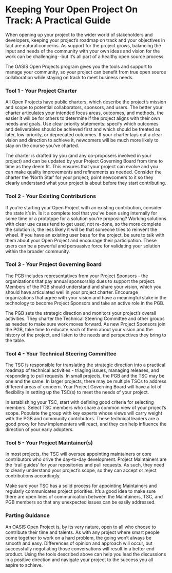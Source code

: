 # Keeping Your Open Project On Track: A Practical Guide

When opening up your project to the wider world of stakeholders and developers, keeping your project’s roadmap on track and your objectives in tact are natural concerns. As support for the project grows, balancing the input and needs of the community with your own ideas and vision for the work can be challenging--but it’s all part of a healthy open source process.

The OASIS Open Projects program gives you the tools and support to manage your community, so your project can benefit from true open source collaboration while staying on track to meet business needs.

### Tool 1 - Your Project Charter

All Open Projects have public charters, which describe the project’s mission and scope to potential collaborators, sponsors, and users. The better your charter articulates your intended focus areas, outcomes, and methods, the easier it will be for others to determine if the project aligns with their own needs and goals. Use clear priority statements:  specify which outcomes and deliverables should be achieved first and which should be treated as later, low-priority, or deprecated outcomes. If your charter lays out a clear vision and direction to achieve it, newcomers will be much more likely to stay on the course you’ve charted. 

The charter is drafted by you (and any co-proposers involved in your project) and can be updated by your Project Governing Board from time to time as they deem fit. This ensures that your project can evolve and you can make quality improvements and refinements as needed. Consider the charter the ‘North Star’ for your project; point newcomers to it so they clearly understand what your project is about before they start contributing. 

### Tool 2 - Your Existing Contributions

If you’re starting your Open Project with an existing contribution, consider the state it’s in. Is it a complete tool that you’ve been using internally for some time or a prototype for a solution you’re proposing? Working solutions with clear use cases tend to get used, not re-done, so the more complete the solution is, the less likely it will be that someone tries to reinvent the wheel. If you have an existing user base for the project, be sure to talk with them about your Open Project and encourage their participation. These users can be a powerful and persuasive force  for validating your solution within the broader community.

### Tool 3 - Your Project Governing Board 

The PGB includes representatives from your Project Sponsors - the organizations that pay annual sponsorship dues to support the project. Members of the PGB should understand and share your vision, which you should have articulated well in your project charter. Encourage organizations that agree with your vision and have a meaningful stake in the technology to become Project Sponsors and take an active role in the PGB. 

The PGB sets the strategic direction and monitors your project’s overall activities. They charter the Technical Steering Committee and other groups as needed to make sure work moves forward. As new Project Sponsors join the PGB, take time to educate each of them about your vision and the history of the project, and listen to the needs and perspectives they bring to the table. 

### Tool 4 - Your Technical Steering Committee 

The TSC is responsible for translating the strategic direction into a practical roadmap of technical activities - triaging issues, managing releases, and responding to pull requests. In small projects, the PGB and the TSC may be one and the same. In larger projects, there may be multiple TSCs to address different areas of concern. Your Project Governing Board will have a lot of flexibility in setting up the TSC(s) to meet the needs of your project.

In establishing your TSC, start with defining good criteria for selecting members. Select TSC members who share a common view of your project’s scope. Populate the group with key experts whose views will carry weight with the PGB and community contributors. These technical leaders are a good proxy for how implementers will react, and they can help influence the direction of your early adopters. 

### Tool 5 - Your Project Maintainer(s)

In most projects, the TSC will oversee appointing maintainers or core contributors who drive the day-to-day development. Project Maintainers are the ‘trail guides’ for your repositories and pull requests. As such, they need to clearly understand your project’s scope, so they can accept or reject contributions accordingly.

Make sure your TSC has a solid process for appointing Maintainers and regularly communicates project priorities. It’s a good idea to make sure there are open lines of communication between the Maintainers, TSC, and PGB members so that any unexpected issues can be easily addressed.

### Parting Guidance

An OASIS Open Project is, by its very nature, open to all who choose to contribute their time and talents. As with any project where smart people come together to work on a hard problem, the going won’t always be smooth and easy. Differences of opinion and approach will occur, but successfully negotiating those conversations will result in a better end product. Using the tools described above can help you lead the discussions in a positive direction and navigate your project to the success you all aspire to achieve. 
